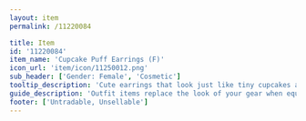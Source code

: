 ```yaml
---
layout: item
permalink: /11220084

title: Item
id: '11220084'
item_name: 'Cupcake Puff Earrings (F)'
icon_url: 'item/icon/11250012.png'
sub_header: ['Gender: Female', 'Cosmetic']
tooltip_description: 'Cute earrings that look just like tiny cupcakes adorned with tasty frosting.'
guide_description: 'Outfit items replace the look of your gear when equipped.'
footer: ['Untradable, Unsellable']
---
```

